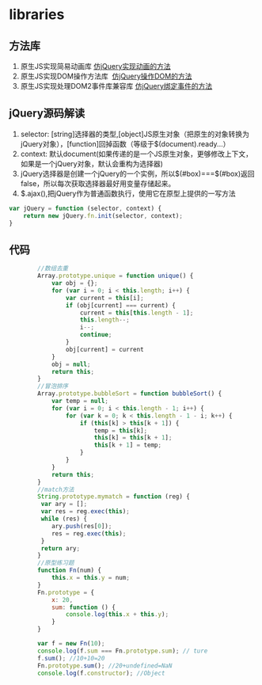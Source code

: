 # libraries
## 方法库
1. 原生JS实现简易动画库 [仿jQuery实现动画的方法](https://github.com/wuxianqiang/libraries/blob/animate/animate/animate.js)
2. 原生JS实现DOM操作方法库  [仿jQuery操作DOM的方法](https://github.com/wuxianqiang/libraries/blob/dom/dom/dom.js)
3. 原生JS实现处理DOM2事件库兼容库 [仿jQuery绑定事件的方法](https://github.com/wuxianqiang/libraries/blob/event/event/event.js)

## jQuery源码解读
1. selector: [string]选择器的类型,[object]JS原生对象（把原生的对象转换为jQuery对象），[function]回掉函数（等级于$(document).ready...）
2. context: 默认document(如果传递的是一个JS原生对象，更够修改上下文，如果是一个jQuery对象，默认会重构为选择器)
3. jQuery选择器是创建一个jQuery的一个实例，所以$(#box)===$(#box)返回false，所以每次获取选择器最好用变量存储起来。
4. $.ajax(),把jQuery作为普通函数执行，使用它在原型上提供的一写方法

```js
var jQuery = function (selector, context) {
    return new jQuery.fn.init(selector, context);
}
```
## 代码

```js
        //数组去重
        Array.prototype.unique = function unique() {
            var obj = {};
            for (var i = 0; i < this.length; i++) {
                var current = this[i];
                if (obj[current] === current) {
                    current = this[this.length - 1];
                    this.length--;
                    i--;
                    continue;
                }
                obj[current] = current
            }
            obj = null;
            return this;
        }
        //冒泡排序
        Array.prototype.bubbleSort = function bubbleSort() {
            var temp = null;
            for (var i = 0; i < this.length - 1; i++) {
                for (var k = 0; k < this.length - 1 - i; k++) {
                    if (this[k] > this[k + 1]) {
                        temp = this[k];
                        this[k] = this[k + 1];
                        this[k + 1] = temp;
                    }
                }
            }
            return this;
        }
        //match方法
        String.prototype.mymatch = function (reg) {
         var ary = [];
         var res = reg.exec(this);
         while (res) {
            ary.push(res[0]);
            res = reg.exec(this);
         }
         return ary;
        }
        //原型练习题
        function Fn(num) {
            this.x = this.y = num;
        }
        Fn.prototype = {
            x: 20,
            sum: function () {
                console.log(this.x + this.y);
            }
        }

        var f = new Fn(10);
        console.log(f.sum === Fn.prototype.sum); // ture
        f.sum(); //10+10=20
        Fn.prototype.sum(); //20+undefined=NaN
        console.log(f.constructor); //Object
```

